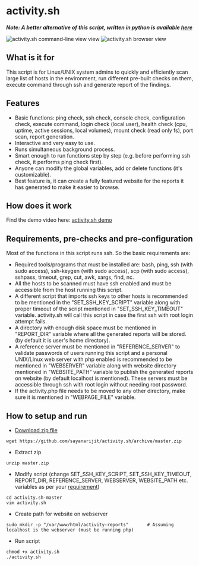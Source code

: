 # activity.sh

***Note: A better alternative of this script, written in python is available [here](https://github.com/sayanarijit/activity)***

![activity.sh command-line view view](https://github.com/sayanarijit/activity.sh/blob/master/activity.sh-commandline.png?raw=true)
![activity.sh browser view](https://github.com/sayanarijit/activity.sh/blob/master/activity.sh-browser.png?raw=true)

## What is it for
This script is for Linux/UNIX system admins to quickly and efficiently scan large list of hosts in the environment, run different pre-built checks on them, execute command through ssh and generate report of the findings.

## Features
* Basic functions: ping check, ssh check, console check, configuration check, execute command, login check (local user),
  health check (cpu, uptime, active sessions, local volumes), mount check (read only fs), port scan, report generation.
* Interactive and very easy to use.
* Runs simultaneous background process.
* Smart enough to run functions step by step (e.g. before performing ssh check, it performs ping check first).
* Anyone can modify the global variables, add or delete functions (it's customizable).
* Best feature is, it can create a fully featured website for the reports it has generated to make it easier to browse.

## How does it work
Find the demo video here: [activity.sh demo](https://youtu.be/dvHasF3Ap0c)

## Requirements, pre-checks and pre-configuration
Most of the functions in this script runs ssh. So the basic requirements are:
* Required tools/programs that must be installed are: bash, ping, ssh (with sudo access), ssh-keygen (with sudo access), scp (with sudo access), sshpass, timeout, grep, cut, awk, xargs, find, nc.
* All the hosts to be scanned must have ssh enabled and must be accessible from the host running this script.
* A different script that imports ssh keys to other hosts is recommended to be mentioned in the "SET_SSH_KEY_SCRIPT" variable along with proper timeout of the script mentioned in "SET_SSH_KEY_TIMEOUT" variable. activity.sh will call this script in case the first ssh with root login attempt fails.
* A directory with enough disk space must be mentioned in "REPORT_DIR" variable where all the generated reports will be stored. (by default it is user's home directory).
* A reference server must be mentioned in "REFERENCE_SERVER" to validate passwords of users running this script and a personal UNIX/Linux web server with php enabled is recommended to be mentioned in "WEBSERVER" variable along with website directory mentioned in "WEBSITE_PATH" variable to publish the generated reports on website (by default localhost is mentioned). These servers must be accessible through ssh with root login without needing root password.
* If the activity.php file needs to be moved to any other directory, make sure it is mentioned in "WEBPAGE_FILE" variable.

## How to setup and run
* [Download zip file](https://github.com/sayanarijit/activity.sh/archive/master.zip)
```
wget https://github.com/sayanarijit/activity.sh/archive/master.zip
```
* Extract zip
```
unzip master.zip
```
* Modify script (change SET_SSH_KEY_SCRIPT, SET_SSH_KEY_TIMEOUT, REPORT_DIR, REFERENCE_SERVER, WEBSERVER, WEBSITE_PATH etc. variables as per your [requirement](#requirements-pre-checks-and-pre-configuration))
```
cd activity.sh-master
vim activity.sh
```
* Create path for website on webserver
```
sudo mkdir -p "/var/www/html/activity-reports"       # Assuming localhost is the webserver (must be running php)
```
* Run script
```
chmod +x activity.sh
./activity.sh
```
